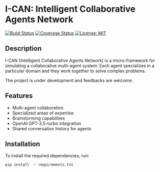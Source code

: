 # I-CAN: Intelligent Collaborative Agents Network

[![Build Status](https://travis-ci.com/yourusername/aican.svg?branch=main)](https://travis-ci.com/yourusername/aican)
[![Coverage Status](https://coveralls.io/repos/github/yourusername/aican/badge.svg?branch=main)](https://coveralls.io/github/yourusername/aican?branch=main)
[![License: MIT](https://img.shields.io/badge/License-MIT-blue.svg)](https://opensource.org/licenses/MIT)

## Description

I-CAN (Intelligent Collaborative Agents Network) is a micro-framework for simulating a collaborative multi-agent system.
Each agent specializes in a particular domain and they work together to solve complex problems.


The project is under development and feedbacks are welcome.

## Features

- Multi-agent collaboration
- Specialized areas of expertise
- Brainstorming capabilities
- OpenAI GPT-3.5-turbo integration
- Shared conversation history for agents

## Installation

To install the required dependencies, run:

```bash
pip install -r requirements.txt
```
